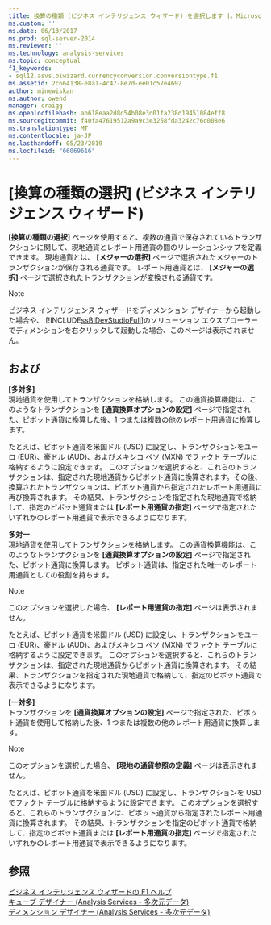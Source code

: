 ```yaml
---
title: 換算の種類 (ビジネス インテリジェンス ウィザード) を選択します |。Microsoft Docs
ms.custom: ''
ms.date: 06/13/2017
ms.prod: sql-server-2014
ms.reviewer: ''
ms.technology: analysis-services
ms.topic: conceptual
f1_keywords:
- sql12.asvs.biwizard.currencyconversion.conversiontype.f1
ms.assetid: 2c664138-e8a1-4c47-8e7d-ee01c57e4692
author: minewiskan
ms.author: owend
manager: craigg
ms.openlocfilehash: ab618eaa2d8d54b08e3d01fa238d19451084eff8
ms.sourcegitcommit: f40fa47619512a9a9c3e3258fda3242c76c008e6
ms.translationtype: MT
ms.contentlocale: ja-JP
ms.lasthandoff: 05/23/2019
ms.locfileid: "66069616"
---
```

# <a name="select-conversion-type-business-intelligence-wizard"></a>[換算の種類の選択] (ビジネス インテリジェンス ウィザード)
  **[換算の種類の選択]** ページを使用すると、複数の通貨で保存されているトランザクションに関して、現地通貨とレポート用通貨の間のリレーションシップを定義できます。 現地通貨とは、 **[メジャーの選択]** ページで選択されたメジャーのトランザクションが保存される通貨です。 レポート用通貨とは、 **[メジャーの選択]** ページで選択されたトランザクションが変換される通貨です。  
  
> [!NOTE]  
>  ビジネス インテリジェンス ウィザードをディメンション デザイナーから起動した場合や、 [!INCLUDE[ssBIDevStudioFull](../includes/ssbidevstudiofull-md.md)]のソリューション エクスプローラーでディメンションを右クリックして起動した場合、このページは表示されません。  
  
## <a name="options"></a>および  
 **[多対多]**  
 現地通貨を使用してトランザクションを格納します。 この通貨換算機能は、このようなトランザクションを **[通貨換算オプションの設定]** ページで指定された、ピボット通貨に換算した後、1 つまたは複数の他のレポート用通貨に換算します。  
  
 たとえば、ピボット通貨を米国ドル (USD) に設定し、トランザクションをユーロ (EUR)、豪ドル (AUD)、およびメキシコ ペソ (MXN) でファクト テーブルに格納するように設定できます。 このオプションを選択すると、これらのトランザクションは、指定された現地通貨からピボット通貨に換算されます。その後、換算されたトランザクションは、ピボット通貨から指定されたレポート用通貨に再び換算されます。 その結果、トランザクションを指定された現地通貨で格納して、指定のピボット通貨または **[レポート用通貨の指定]** ページで指定されたいずれかのレポート用通貨で表示できるようになります。  
  
 **多対一**  
 現地通貨を使用してトランザクションを格納します。 この通貨換算機能は、このようなトランザクションを **[通貨換算オプションの設定]** ページで指定された、ピボット通貨に換算します。 ピボット通貨は、指定された唯一のレポート用通貨としての役割を持ちます。  
  
> [!NOTE]  
>  このオプションを選択した場合、 **[レポート用通貨の指定]** ページは表示されません。  
  
 たとえば、ピボット通貨を米国ドル (USD) に設定し、トランザクションをユーロ (EUR)、豪ドル (AUD)、およびメキシコ ペソ (MXN) でファクト テーブルに格納するように設定できます。 このオプションを選択すると、これらのトランザクションは、指定された現地通貨からピボット通貨に換算されます。 その結果、トランザクションを指定された現地通貨で格納して、指定のピボット通貨で表示できるようになります。  
  
 **[一対多]**  
 トランザクションを **[通貨換算オプションの設定]** ページで指定された、ピボット通貨を使用して格納した後、1 つまたは複数の他のレポート用通貨に換算します。  
  
> [!NOTE]  
>  このオプションを選択した場合、 **[現地の通貨参照の定義]** ページは表示されません。  
  
 たとえば、ピボット通貨を米国ドル (USD) に設定し、トランザクションを USD でファクト テーブルに格納するように設定できます。 このオプションを選択すると、これらのトランザクションは、ピボット通貨から指定されたレポート用通貨に換算されます。 その結果、トランザクションを指定のピボット通貨で格納して、指定のピボット通貨または **[レポート用通貨の指定]** ページで指定されたいずれかのレポート用通貨で表示できるようになります。  
  
## <a name="see-also"></a>参照  
 [ビジネス インテリジェンス ウィザードの F1 ヘルプ](business-intelligence-wizard-f1-help.md)   
 [キューブ デザイナー &#40;Analysis Services - 多次元データ&#41;](cube-designer-analysis-services-multidimensional-data.md)   
 [ディメンション デザイナー &#40;Analysis Services - 多次元データ&#41;](dimension-designer-analysis-services-multidimensional-data.md)  
  
  
